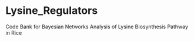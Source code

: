 # Lysine_Regulators
Code Bank for Bayesian Networks Analysis of Lysine Biosynthesis Pathway in Rice
